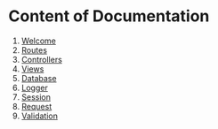 # Content of Documentation
1. <a href="01welcome.md">Welcome</a>
2. <a href="02routes.md">Routes</a>
3. <a href="03controller.md">Controllers</a>
4. <a href="04view.md">Views</a>
5. <a href="05database.md">Database</a>
6. <a href="06logger.md">Logger</a>
7. <a href="07session.md">Session</a>
8. <a href="08request.md">Request</a>
9. <a href="09validation.md">Validation</a>
